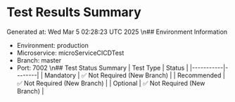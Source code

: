 # Test Results Summary
Generated at: Wed Mar  5 02:28:23 UTC 2025
\n## Environment Information
- Environment: production
- Microservice: microServiceCICDTest
- Branch: master
- Port: 7002
\n## Test Status Summary
| Test Type | Status |
|-----------|--------|
| Mandatory | ✅ Not Required (New Branch) |
| Recommended | ✅ Not Required (New Branch) |
| Optional | ✅ Not Required (New Branch) |
